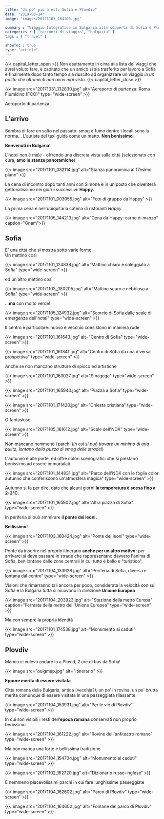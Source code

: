 ```yaml
---
title: "Un po' più a est: Sofia e Plovdiv"
date: "2019-03-14"
image: "images/20171103_164100.jpg"

summary : "Viaggio fotografico in Bulgaria alla scoperta di Sofia e Plovdiv. Venite a scoprire con noi  gli angoli nascosti di una città non esattamente turistica!"
categories : [ "racconti-di-viaggio", "bulgaria" ]
tags : [ "travel" ]

showToc : true
type: "article"
---
```

{{< capital_letter_open >}}
Non esattamente in cima alla lista dei viaggi che avrei voluto fare, è capitato che un amico si sia trasferito per lavoro a Sofia e finalmente dopo tanto tempo sia riuscito ad organizzare un viaggio _in un posto che altrimenti non avrei mai visto_.
{{< capital_letter_close >}}

{{< image src="20171031_132830.jpg" alt="Aeroporto di partenza: Roma Fiumicino (FCO)" type="wide-screen" >}}

Aeroporto di partenza

## L'arrivo

Sembra di fare un salto nel passato: smog e fumo dentro i locali sono la norma… L'autista del taxi guida come un matto. **Non benissimo**.

**Benvenuti in Bulgaria!**

L'hotel non è male - offrendo una discreta vista sulla città (selezionato con cura, **amo le stanze panoramiche**)

{{< image src="20171101_032114.jpg" alt="Stanza panoramica al 17esimo piano" >}}

La cena di incontro dopo tanti anni con Simone è in un posto che diventerà gettonatissimo nei giorni successivi: **Happy.**

{{< image src="20171101_003055.jpg" alt="Foto di gruppo da Happy" >}}

La prima cena è nell'ubiquitaria catena di ristoranti _Happy_

{{< image src="20171105_144213.jpg" alt="Cena da Happy: carne di manzo" caption="Gnam">}}

## Sofia

E' una città che si mostra sotto varie forme.  
Un mattino così

{{< image src="20171101_124838.jpg" alt="Mattino chiaro e soleggiato a Sofia" type="wide-screen" >}}

ed un altro mattino così

{{< image src="20171103_080205.jpg" alt="Mattino scuro e nebbioso a Sofia" type="wide-screen" >}}

…**ma** con molto verde!

{{< image src="20171105_124932.jpg" alt="Scorcio di Sofia dalle scale di emergenza dell'hotel" type="wide-screen" >}}

Il centro è particolare: nuovo e vecchio coesistono in maniera rude

{{< image src="20171101_161643.jpg" alt="Centro di Sofia" type="wide-screen" >}}

{{< image src="20171101_161841.jpg" alt="Centro di Sofia da una diversa prospettiva" type="wide-screen" >}}

Anche se non mancano strutture di spicco ed artistiche

{{< image src="20171101_163027.jpg" alt="Sinagoga" type="wide-screen" >}}

{{< image src="20171101_165940.jpg" alt="Piazza a Sofia" type="wide-screen" >}}

{{< image src="20171101_171420.jpg" alt="Chiesta cristiana" type="wide-screen" >}}

O fantasiose

{{< image src="20171105_161612.jpg" alt="Scale dell'NDK" type="wide-screen" >}}

Non mancano nemmeno i parchi (_in cui si può trovare un minimo di aria pulita, lontano dalla puzza di smog delle strade!_)

L'autunno è alle porte, ed offre colori scenografici che si prestano benissimo ad essere immortalati

{{< image src="20171101_144831.jpg" alt="Parco dell'NDK con le foglie color autunno che conferiscono un'atmosfera magica" type="wide-screen" >}}

Autunno si fa per dire, dato che alcuni giorni **la temperatura è scesa fino a 2-3°C.**

{{< image src="20171101_165902.jpg" alt="Altra piazza di Sofia" type="wide-screen" >}}

In periferia si può ammirare **il ponte dei leoni.**

**Bellissimo!**

{{< image src="20171103_160424.jpg" alt="Ponte dei leoni" type="wide-screen" >}}

Ponte da inserire nel proprio itinerario **anche per un altro motivo:** per arrivarci si deve passare in strade che rappresentano davvero l'anima di Sofia, ben lontane dalle zone centrali in cui tutto è bello e "turistico".

{{< image src="20171104_133928.jpg" alt="Periferia di Sofia, diversa e lontana dal centro" type="wide-screen" >}}

Visioni che rimarranno tali ancora per poco, considerata la velocità con sui Sofia e la Bulgaria tutta si muovono in direzione **Unione Europea**

{{< image src="20171104_203923.jpg" alt="Stazione della metro Europa" caption="Fermata della metro dell'Unione Europea" type="wide-screen" >}}

Ma con sempre la propria identità

{{< image src="20171101_174538.jpg" alt="Monumento ai caduti" type="wide-screen" >}}

## Plovdiv

Manco ci volevo andare io a Plovid, 2 ore di bus da Sofia!

{{< image src="bulgmap.jpg" alt="Itinerario" >}}

**Eppure merita di essere visitata**

Città romana della Bulgaria, antica (vecchia?), un po' in rovina, un po' brutta merita comunque di essere visitata in una passeggiata rilassante.

{{< image src="20171104_153931.jpg" alt="Per le vie di Plovdiv" type="wide-screen" >}}

In cui son visibili i resti dell'**epoca romana** conservati non proprio benissimo.

{{< image src="20171104_161222.jpg" alt="Rovine dell'anfiteatro romano" type="wide-screen" >}}

Ma non manca una forte e bellissima tradizione

{{< image src="20171104_154704.jpg" alt="Monumento ai caduti" type="wide-screen" >}}

{{< image src="20171102_152720.jpg" alt="Dizionario russo-inglese" >}}

E nemmeno piacevolissimi parchi in cui fare lunghissime passeggiate

{{< image src="20171104_162602.jpg" alt="Parco di Plovdiv" type="wide-screen" >}}

{{< image src="20171104_164602.jpg" alt="Fontane del parco di Plovdiv" type="wide-screen" >}}